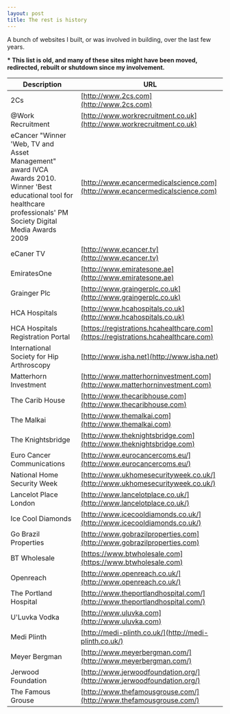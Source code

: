 ```yaml
---
layout: post
title: The rest is history
---
```


A bunch of websites I built, or was involved in building, over the last few years.

<p class="message">
  <strong>* This list is old, and many of these sites might have been moved, redirected, rebuilt or shutdown since my involvement.</strong>
</p>

Description  | URL
------------- | -------------
2Cs | [http://www.2cs.com](http://www.2cs.com)
@Work Recruitment | [http://www.workrecruitment.co.uk](http://www.workrecruitment.co.uk)
eCancer "Winner 'Web, TV and Asset Management" award IVCA Awards 2010. Winner 'Best educational tool for healthcare professionals' PM Society Digital Media Awards 2009 | [http://www.ecancermedicalscience.com](http://www.ecancermedicalscience.com)
eCaner TV | [http://www.ecancer.tv](http://www.ecancer.tv)
EmiratesOne | [http://www.emiratesone.ae](http://www.emiratesone.ae)
Grainger Plc | [http://www.graingerplc.co.uk](http://www.graingerplc.co.uk)
HCA Hospitals | [http://www.hcahospitals.co.uk](http://www.hcahospitals.co.uk)
HCA Hospitals Registration Portal | [https://registrations.hcahealthcare.com](https://registrations.hcahealthcare.com)
International Society for Hip Arthroscopy | [http://www.isha.net](http://www.isha.net)
Matterhorn Investment | [http://www.matterhorninvestment.com](http://www.matterhorninvestment.com)
The Carib House | [http://www.thecaribhouse.com](http://www.thecaribhouse.com)
The Malkai | [http://www.themalkai.com](http://www.themalkai.com)
The Knightsbridge | [http://www.theknightsbridge.com](http://www.theknightsbridge.com)
Euro Cancer Communications | [http://www.eurocancercoms.eu/](http://www.eurocancercoms.eu/)
National Home Security Week | [http://www.ukhomesecurityweek.co.uk/](http://www.ukhomesecurityweek.co.uk/)
Lancelot Place London | [http://www.lancelotplace.co.uk/](http://www.lancelotplace.co.uk/)
Ice Cool Diamonds | [http://www.icecooldiamonds.co.uk/](http://www.icecooldiamonds.co.uk/)
Go Brazil Properties | [http://www.gobrazilproperties.com](http://www.gobrazilproperties.com)
BT Wholesale | [https://www.btwholesale.com](https://www.btwholesale.com)
Openreach | [http://www.openreach.co.uk/](http://www.openreach.co.uk/)
The Portland Hospital | [http://www.theportlandhospital.com/](http://www.theportlandhospital.com/)
U'Luvka Vodka | [http://www.uluvka.com](http://www.uluvka.com)
Medi Plinth | [http://medi-plinth.co.uk/](http://medi-plinth.co.uk/)
Meyer Bergman | [http://www.meyerbergman.com/](http://www.meyerbergman.com/)
Jerwood Foundation | [http://www.jerwoodfoundation.org/](http://www.jerwoodfoundation.org/) 
The Famous Grouse | [http://www.thefamousgrouse.com/](http://www.thefamousgrouse.com/)
